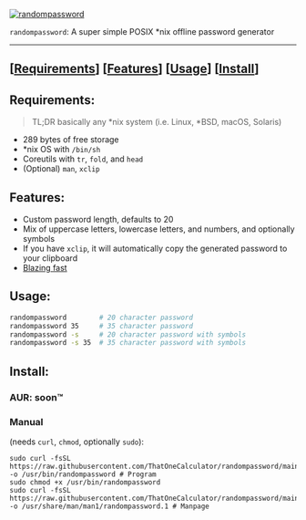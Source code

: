 [![randompassword](https://user-images.githubusercontent.com/44733677/148674869-4d0cf5ee-5386-4e4f-97b0-b8b0535c80d3.gif)](#install)

`randompassword`: A super simple POSIX \*nix offline password generator

---

## [[Requirements](/#requirements)] [[Features](/#features)] [[Usage](/#usage)] [[Install](/#install)] 

## Requirements:
> TL;DR basically any \*nix system (i.e. Linux, \*BSD, macOS, Solaris) 
- 289 bytes of free storage
- \*nix OS with `/bin/sh`
- Coreutils with `tr`, `fold`, and `head`
- (Optional) `man`, `xclip`

## Features:
- Custom password length, defaults to 20
- Mix of uppercase letters, lowercase letters, and numbers, and optionally symbols
- If you have `xclip`, it will automatically copy the generated password to your clipboard
- [Blazing fast](/BENCHMARKS.md)

## Usage:
```sh
randompassword        # 20 character password
randompassword 35     # 35 character password
randompassword -s     # 20 character password with symbols
randompassword -s 35  # 35 character password with symbols
```

## Install:
### AUR: soon:tm: 
<!-- ```
yay -S randompassword 
``` -->
### Manual
(needs `curl`, `chmod`, optionally `sudo`):
```
sudo curl -fsSL https://raw.githubusercontent.com/ThatOneCalculator/randompassword/main/randompassword -o /usr/bin/randompassword # Program
sudo chmod +x /usr/bin/randompassword
sudo curl -fsSL https://raw.githubusercontent.com/ThatOneCalculator/randompassword/main/randompassword.1 -o /usr/share/man/man1/randompassword.1 # Manpage
```
